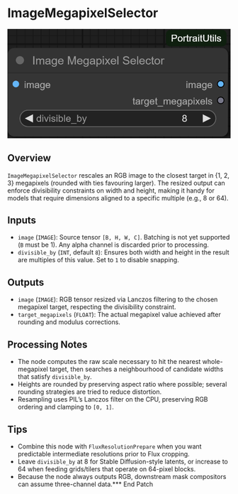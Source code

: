 # ImageMegapixelSelector
![Screenshot](screenshots/image_megapixel_selector.png)


## Overview
`ImageMegapixelSelector` rescales an RGB image to the closest target in {1, 2, 3} megapixels (rounded with ties favouring larger). The resized output can enforce divisibility constraints on width and height, making it handy for models that require dimensions aligned to a specific multiple (e.g., 8 or 64).

## Inputs
- `image` (`IMAGE`): Source tensor `[B, H, W, C]`. Batching is not yet supported (`B` must be 1). Any alpha channel is discarded prior to processing.
- `divisible_by` (`INT`, default `8`): Ensures both width and height in the result are multiples of this value. Set to `1` to disable snapping.

## Outputs
- `image` (`IMAGE`): RGB tensor resized via Lanczos filtering to the chosen megapixel target, respecting the divisibility constraint.
- `target_megapixels` (`FLOAT`): The actual megapixel value achieved after rounding and modulus corrections.

## Processing Notes
- The node computes the raw scale necessary to hit the nearest whole-megapixel target, then searches a neighbourhood of candidate widths that satisfy `divisible_by`.
- Heights are rounded by preserving aspect ratio where possible; several rounding strategies are tried to reduce distortion.
- Resampling uses PIL’s Lanczos filter on the CPU, preserving RGB ordering and clamping to `[0, 1]`.

## Tips
- Combine this node with `FluxResolutionPrepare` when you want predictable intermediate resolutions prior to Flux cropping.
- Leave `divisible_by` at 8 for Stable Diffusion-style latents, or increase to 64 when feeding grids/tilers that operate on 64-pixel blocks.
- Because the node always outputs RGB, downstream mask compositors can assume three-channel data.*** End Patch
